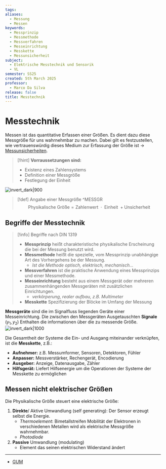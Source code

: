 ```yaml
---
tags: 
aliases:
  - Messung
  - Messen
keywords:
  - Messprinzip
  - Messmethode
  - Messverfahren
  - Messeinrichtung
  - Messkette
  - Messunsicherheit
subject:
  - Elektrische Messtechnik und Sensorik
  - VL
semester: SS25
created: 5th March 2025
professor:
  - Marco Da Silva
release: false
title: Messtechnik
---
```

 

# Messtechnik

Messen ist das quantitative Erfassen einer Größen. Es dient dazu diese Messgröße für uns wahrnehmbar zu machen. Dabei gilt es festzustellen, wie vertrauenswürdig dieses Medium zur Erfassung der Größe ist -> [Messunsicherheiten](GUM.md). 

> [!hint] **Vorraussetzungen sind:**
> - Existenz eines Zahlensystems
> - Definition einer Messgröße
> - Festlegung der Einheit

![invert_dark|900](assets/mestechnik.png)

> [!def] Angabe einer Messgröße ^MESSGR
> $$ \text{Physikalische Größe} = \text{Zahlenwert } \cdot \text{ Einheit } + \text{Unsicherheit} $$

## Begriffe der Messtechnik

> [!info] Begriffe nach DIN 1319
> - **Messprinzip** heißt charakteristische physikalische Erscheinung die bei der Messung benutzt wird. 
> - **Messmethode** heißt die spezielle, vom Messprinzip unabhängige Art des Vorhergehens be der Messung.
>     - *Ist die Methode optisch, elektrisch, mechanisch...*
> - **Messverfahren** ist die praktische Anwendung eines Messprinzips und einer Messmethode.
> - **Messeinrichtung** besteht aus einem Messgerät oder mehreren zusammenhängenden Messgeräten mit zusätzlichen Einrichtungen.
>     - *verkörperung, realer aufbau, z.B. Multimeter*
> - **Messkette** Spezifizierung der Blöcke im Umfang der Messung
> 

**Messgeräte** sind die im Signalfluss liegenden Geräte einer Messeinrichtung. Die zwischen den Messgeräten Ausgetauschten **Signale** ($y_{1}, y_{2}$) Enthalten die informationen über die zu messende Größe.
![invert_dark|1000](assets/Messkette.png)


Die Gesamtheit der Systeme die Ein- und Ausgang miteinander verknüpfen, ist die **Messkette**, z.B.:

- **Aufnehmer:** z.B. Messumformer, Sensoren, Detektoren, Fühler
- **Anpasser:** Messverstärker, Rechengerät, Encodierung
- **Ausgeber:** Anzeige, Datenausgabe, Zähler
- **Hilfsgerät:** Liefert Hilfsenergie um die Operationen der Systeme der Messkette zu ermöglichen

## Messen nicht elektrischer Größen

Die Physikalische Größe steuert eine elektrische Größe: 

1. **Direkte**/ Aktive Umwandlung (self generating): Der Sensor erzeugt selbst die Energie.
    - *Thermoelement*: Bimetallstreifen Mobilität der Elektronen in verschiedenen Metallen wird als elektrische Messgröße wahrnehmbar.
    - *Photodiode*
2. **Passive** Umwandlung (modulating)
    - Element das seinen elektrischen Widerstand ändert

---

- [GUM](GUM.md)